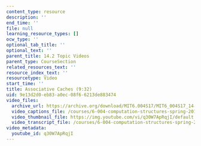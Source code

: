 ```yaml
---
content_type: resource
description: ''
end_time: ''
file: null
learning_resource_types: []
ocw_type: ''
optional_tab_title: ''
optional_text: ''
parent_title: 14.2 Topic Videos
parent_type: CourseSection
related_resources_text: ''
resource_index_text: ''
resourcetype: Video
start_time: ''
title: Associative Caches (9:32)
uid: 9e13d2d0-eb83-a0ec-08f6-6213de883474
video_files:
  archive_url: https://archive.org/download/MIT6.004S17/MIT6_004S17_14-02-09_300k.mp4
  video_captions_file: /courses/6-004-computation-structures-spring-2017/d5bfcd29cb865f76b93843bb4c0f8fb2_q30W7ApRqjI.vtt
  video_thumbnail_file: https://img.youtube.com/vi/q30W7ApRqjI/default.jpg
  video_transcript_file: /courses/6-004-computation-structures-spring-2017/b446e9efb531001a10452f580bb90dbf_q30W7ApRqjI.pdf
video_metadata:
  youtube_id: q30W7ApRqjI
---
```

